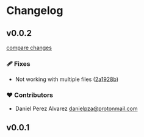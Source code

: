 # Changelog

## v0.0.2

[compare changes](https://github.com/danielpza/ts-ignore-error/compare/v0.0.1...v0.0.2)

### 🩹 Fixes

- Not working with multiple files ([2a1928b](https://github.com/danielpza/ts-ignore-error/commit/2a1928b))

### ❤️ Contributors

- Daniel Perez Alvarez <danielpza@protonmail.com>

## v0.0.1

